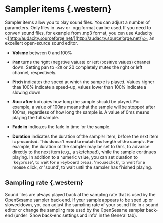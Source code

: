 Sampler items {.western}
=============

Sampler items allow you to play sound files. You can adjust a number of
parameters. Only files in .wav or .ogg format can be used. If you need
to convert sound files, for example from .mp3 format, you can use
Audacity
\<[http://audacity.sourceforge.net/](http://audacity.sourceforge.net/)\>,
an excellent open-source sound editor.

-   **Volume** between 0 and 100%

-   **Pan** turns the right (negative values) or left (positive values)
    channel down. Setting pan to -20 or 20 completely mutes the right or
    left channel, respectively.

-   **Pitch** indicates the speed at which the sample is played. Values
    higher than 100% indicate a speed-up, values lower than 100%
    indicate a slowing down.

-   **Stop after** indicates how long the sample should be played. For
    example, a value of 100ms means that the sample will be stopped
    after 100ms, regardless of how long the sample is. A value of 0ms
    means playing the full sample.

-   **Fade in** indicates the fade in time for the sample.

-   **Duration** indicates the duration of the sampler item, before the
    next item is presented. This doesn't need to match the length of the
    sample. For example, the duration of the sampler may be set to 0ms,
    to advance directly to the next item (e.g., a sketchpad), while the
    sample continues playing. In addition to a numeric value, you can
    set duration to 'keypress', to wait for a keyboard press,
    'mouseclick', to wait for a mouse click, or 'sound', to wait until
    the sampler has finished playing.

Sampling rate {.western}
-------------

Sound files are always played back at the sampling rate that is used by
the OpenSesame sampler back-end. If your sample appears to be sped up or
slowed down, you can adjust the sampling rate of your sound file in a
sound editor or change the sampling rate used by the OpenSesame sampler
back-end (under 'Show back-end settings and info' in the General tab).
